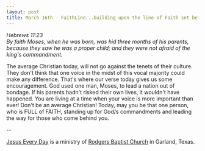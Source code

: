 ```yaml
---
layout: post
title: March 16th - FaithLine...building upon the line of Faith set before
---
```


_Hebrews 11:23  
By faith Moses, when he was born, was hid three months of his
parents, because they saw he was a proper child; and they were not
afraid of the king's commandment._

The average Christian today, will not go against the tenets of
their culture. They don't think that one voice in the midst of this
vocal majority could make any difference. That's where our verse
today gives us some encouragement. God used one man, Moses, to lead a
nation out of bondage. If his parents hadn't risked their own lives,
it wouldn't have happened. You are living at a time when your voice
is more important than ever! Don't be an average Christian! Today,
may you be that one person, who is FULL of FAITH, standing up for
God/s commandments and leading the way for those who come behind
you.

 --

<a href=http://jesuseveryday.net>Jesus Every Day</a> is a ministry of <a href=http://rodgersbaptist.net>Rodgers Baptist Church</a> in Garland, Texas.
